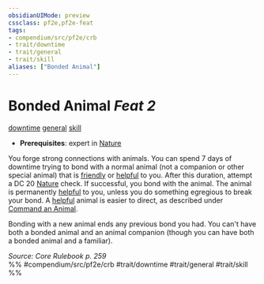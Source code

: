 ```yaml
---
obsidianUIMode: preview
cssclass: pf2e,pf2e-feat
tags:
- compendium/src/pf2e/crb
- trait/downtime
- trait/general
- trait/skill
aliases: ["Bonded Animal"]
---
```

# Bonded Animal  *Feat 2*  
[downtime](downtime.md "Downtime Action & Ability Trait")  [general](general.md "General Feat Trait")  [skill](skill.md "Skill Feat Trait")  

- **Prerequisites**: expert in [Nature](skills.md#Nature)

You forge strong connections with animals. You can spend 7 days of downtime trying to bond with a normal animal (not a companion or other special animal) that is [friendly](conditions.md#Friendly) or [helpful](conditions.md#Helpful) to you. After this duration, attempt a DC 20 [Nature](skills.md#Nature) check. If successful, you bond with the animal. The animal is permanently [helpful](conditions.md#Helpful) to you, unless you do something egregious to break your bond. A [helpful](conditions.md#Helpful) animal is easier to direct, as described under [Command an Animal](command-an-animal.md).

Bonding with a new animal ends any previous bond you had. You can't have both a bonded animal and an animal companion (though you can have both a bonded animal and a familiar).

*Source: Core Rulebook p. 259*  
%% #compendium/src/pf2e/crb #trait/downtime #trait/general #trait/skill %%